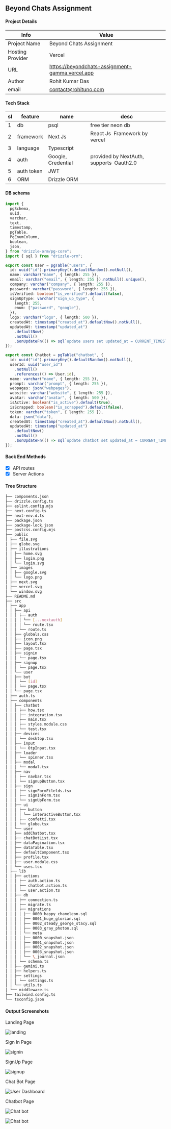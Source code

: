 ## Beyond Chats Assignment

#### Project Details

| Info             | Value                                           |
| ---------------- | ----------------------------------------------- |
| Project Name     | Beyond Chats Assignment                         |
| Hosting Provider | Vercel                                          |
| URL              | https://beyondchats-assignment-gamma.vercel.app |
| Author           | Rohit Kumar Das                                 |
| email            | contact@rohituno.com                            |

#### Tech Stack

| sl | feature    | name               | desc                                        |
| -- | ---------- | ------------------ | ------------------------------------------- |
| 1  | db         | psql               | free tier neon db                           |
| 2  | framework  | Next Js            | React Js  Framework by vercel              |
| 3  | language   | Typescript         |                                             |
| 4  | auth       | Google, Credential | provided by NextAuth,  supports  Oauth2.0 |
| 5  | auth token | JWT                |                                             |
| 6  | ORM        | Drizzle ORM        |                                             |

#### DB schema

```ts
import {
  pgSchema,
  uuid,
  varchar,
  text,
  timestamp,
  pgTable,
  PgEnumColumn,
  boolean,
  json,
} from "drizzle-orm/pg-core";
import { sql } from "drizzle-orm";

export const User = pgTable("users", {
  id: uuid("id").primaryKey().defaultRandom().notNull(),
  name: varchar("name", { length: 255 }),
  email: varchar("email", { length: 255 }).notNull().unique(),
  company: varchar("company", { length: 255 }),
  password: varchar("password", { length: 255 }),
  isVerified: boolean("is_verified").default(false),
  signUpType: varchar("sign_up_type", {
    length: 255,
    enum: ["password", "google"],
  }),
  logo: varchar("logo", { length: 500 }),
  createdAt: timestamp("created_at").defaultNow().notNull(),
  updatedAt: timestamp("updated_at")
    .defaultNow()
    .notNull()
    .$onUpdateFn(() => sql`update users set updated_at = CURRENT_TIMESTAMP`),
});

export const Chatbot = pgTable("chatbot", {
  id: uuid("id").primaryKey().defaultRandom().notNull(),
  userId: uuid("user_id")
    .notNull()
    .references(() => User.id),
  name: varchar("name", { length: 255 }),
  prompt: varchar("prompt", { length: 255 }),
  webpages: json("webpages"),
  website: varchar("website", { length: 255 }),
  avatar: varchar("avatar", { length: 500 }),
  isActive: boolean("is_active").default(true),
  isScrapped: boolean("is_scrapped").default(false),
  token: varchar("token", { length: 255 }),
  data: json("data"),
  createdAt: timestamp("created_at").defaultNow().notNull(),
  updatedAt: timestamp("updated_at")
    .defaultNow()
    .notNull()
    .$onUpdateFn(() => sql`update chatbot set updated_at = CURRENT_TIMESTAMP`),
});
```

#### Back End Methods

- [X] API routes
- [X] Server Actions

#### Tree Structure

```bash
├── components.json
├── drizzle.config.ts
├── eslint.config.mjs
├── next.config.ts
├── next-env.d.ts
├── package.json
├── package-lock.json
├── postcss.config.mjs
├── public
│ ├── file.svg
│ ├── globe.svg
│ ├── illustrations
│ │ ├── home.svg
│ │ ├── login.png
│ │ └── login.svg
│ ├── images
│ │ ├── google.svg
│ │ └── logo.png
│ ├── next.svg
│ ├── vercel.svg
│ └── window.svg
├── README.md
├── src
│ ├── app
│ │ ├── api
│ │ │ ├── auth
│ │ │ │ └── [...nextauth]
│ │ │ │ └── route.tsx
│ │ │ └── route.ts
│ │ ├── globals.css
│ │ ├── icon.png
│ │ ├── layout.tsx
│ │ ├── page.tsx
│ │ ├── signin
│ │ │ └── page.tsx
│ │ ├── signup
│ │ │ └── page.tsx
│ │ └── user
│ │ ├── bot
│ │ │ └── [id]
│ │ │ └── page.tsx
│ │ └── page.tsx
│ ├── auth.ts
│ ├── components
│ │ ├── chatbot
│ │ │ ├── how.tsx
│ │ │ ├── integration.tsx
│ │ │ ├── main.tsx
│ │ │ ├── styles.module.css
│ │ │ └── test.tsx
│ │ ├── devices
│ │ │ └── desktop.tsx
│ │ ├── input
│ │ │ └── OtpInput.tsx
│ │ ├── loader
│ │ │ └── spinner.tsx
│ │ ├── modal
│ │ │ └── modal.tsx
│ │ ├── nav
│ │ │ ├── navbar.tsx
│ │ │ └── signupButton.tsx
│ │ ├── sign
│ │ │ ├── signFormFilelds.tsx
│ │ │ ├── signInForm.tsx
│ │ │ └── signUpForm.tsx
│ │ ├── ui
│ │ │ ├── button
│ │ │ │ └── interactiveButton.tsx
│ │ │ ├── confetti.tsx
│ │ │ └── globe.tsx
│ │ └── user
│ │ ├── addChatbot.tsx
│ │ ├── chatBotList.tsx
│ │ ├── dataPagination.tsx
│ │ ├── dataTable.tsx
│ │ ├── defaultComponent.tsx
│ │ ├── profile.tsx
│ │ ├── user.module.css
│ │ └── uses.tsx
│ ├── lib
│ │ ├── actions
│ │ │ ├── auth.action.ts
│ │ │ ├── chatbot.action.ts
│ │ │ └── user.action.ts
│ │ ├── db
│ │ │ ├── connection.ts
│ │ │ ├── migrate.ts
│ │ │ ├── migrations
│ │ │ │ ├── 0000_happy_chameleon.sql
│ │ │ │ ├── 0001_huge_glorian.sql
│ │ │ │ ├── 0002_steady_george_stacy.sql
│ │ │ │ ├── 0003_gray_photon.sql
│ │ │ │ └── meta
│ │ │ │ ├── 0000_snapshot.json
│ │ │ │ ├── 0001_snapshot.json
│ │ │ │ ├── 0002_snapshot.json
│ │ │ │ ├── 0003_snapshot.json
│ │ │ │ └── \_journal.json
│ │ │ └── schema.ts
│ │ ├── gemini.ts
│ │ ├── helpers.ts
│ │ ├── settings
│ │ │ └── settings.ts
│ │ └── utils.ts
│ └── middleware.ts
├── tailwind.config.ts
└── tsconfig.json
```

#### Output Screenshots

Landing Page

![landing](./output/landing.png)

Sign In Page

![signin](./output/signin.png)

SignUp Page

![signup](./output/signup.png)

Chat Bot Page

![User Dashboard](./output/userdash.png)

Chatbot Page

![Chat bot](./output/chat.png)

![Chat bot](./output/chat2.png)
